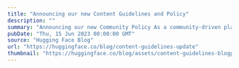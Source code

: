 ```yaml
---
title: "Announcing our new Content Guidelines and Policy"
description: ""
summary: "Announcing our new Community Policy As a community-driven platform that aims to advance Open, Collab..."
pubDate: "Thu, 15 Jun 2023 00:00:00 GMT"
source: "Hugging Face Blog"
url: "https://huggingface.co/blog/content-guidelines-update"
thumbnail: "https://huggingface.co/blog/assets/content-guidelines-blogpost/thumbnail.png"
---
```


